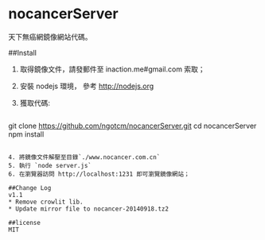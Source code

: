 nocancerServer
==============

天下無癌網鏡像網站代碼。

##Install

1. 取得鏡像文件，請發郵件至 inaction.me#gmail.com 索取； 
2. 安裝 nodejs 環境， 參考 http://nodejs.org
3. 獲取代碼:


   ``` 
git clone https://github.com/ngotcm/nocancerServer.git
cd nocancerServer
npm install 
```  

4. 將鏡像文件解壓至目錄`./www.nocancer.com.cn`
5. 執行 `node server.js` 
6. 在瀏覽器訪問 http://localhost:1231 即可瀏覽鏡像網站； 

##Change Log
v1.1 
* Remove crowlit lib.
* Update mirror file to nocancer-20140918.tz2

##license 
MIT 
